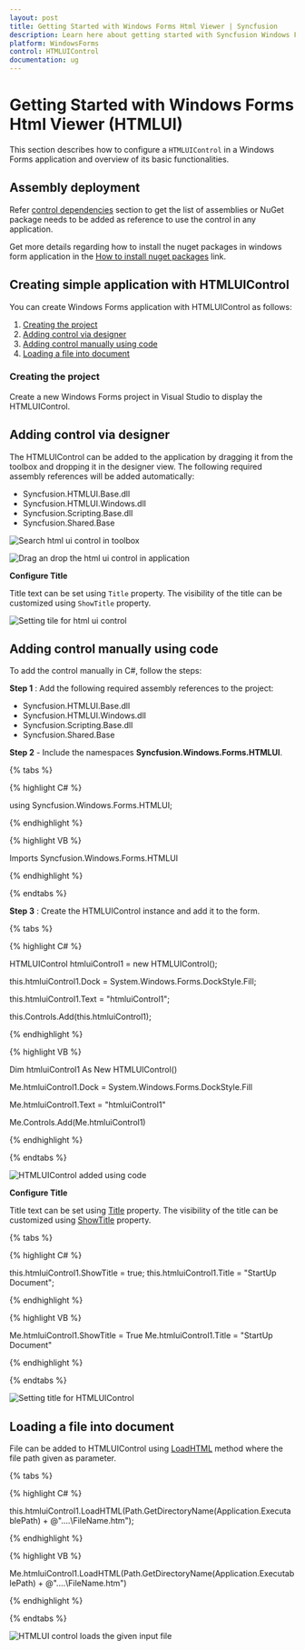 ```yaml
---
layout: post
title: Getting Started with Windows Forms Html Viewer | Syncfusion
description: Learn here about getting started with Syncfusion Windows Forms Html Viewer (HTMLUI) control, its elements, and more.
platform: WindowsForms
control: HTMLUIControl
documentation: ug
---
```


# Getting Started with Windows Forms Html Viewer (HTMLUI)

This section describes how to configure a `HTMLUIControl` in a Windows Forms application and overview of its basic functionalities.

## Assembly deployment

Refer [control dependencies](https://help.syncfusion.com/windowsforms/control-dependencies#htmluicontrol) section to get the list of assemblies or NuGet package needs to be added as reference to use the control in any application. 

Get more details regarding how to install the nuget packages in windows form application in the [How to install nuget packages](https://help.syncfusion.com/windowsforms/visual-studio-integration/nuget-packages) link.

## Creating simple application with HTMLUIControl

You can create Windows Forms application with HTMLUIControl as follows:

1. [Creating the project](#creating-the-project)
2. [Adding control via designer](#adding-control-via-designer)
3. [Adding control manually using code](#adding-control-manually-using-code)
4. [Loading a file into document](#Loading-a-file-into-document)

### Creating the project

Create a new Windows Forms project in Visual Studio to display the HTMLUIControl.

## Adding control via designer

The HTMLUIControl can be added to the application by dragging it from the toolbox and dropping it in the designer view. The following required assembly references will be added automatically:

   * Syncfusion.HTMLUI.Base.dll
   * Syncfusion.HTMLUI.Windows.dll
   * Syncfusion.Scripting.Base.dll
   * Syncfusion.Shared.Base

![Search html ui control in toolbox](Getting-Started_images/GettingStarted-img1.png)

![Drag an drop the html ui control in application](Getting-Started_images/GettingStarted-img5.png)

**Configure Title**

Title text can be set using `Title` property. The visibility of the title can be customized using `ShowTitle` property.

![Setting tile for html ui control](Getting-Started_images/GettingStarted-img4.png)

## Adding control manually using code

To add the control manually in C#, follow the steps:

**Step 1** : Add the following required assembly references to the project:

   * Syncfusion.HTMLUI.Base.dll
   * Syncfusion.HTMLUI.Windows.dll
   * Syncfusion.Scripting.Base.dll
   * Syncfusion.Shared.Base

**Step 2** - Include the namespaces **Syncfusion.Windows.Forms.HTMLUI**.

{% tabs %}

{% highlight C# %}

using Syncfusion.Windows.Forms.HTMLUI;

{% endhighlight %}

{% highlight VB %}

Imports Syncfusion.Windows.Forms.HTMLUI

{% endhighlight %}

{% endtabs %}

**Step 3** : Create the HTMLUIControl instance and add it to the form.

{% tabs %}

{% highlight C# %}

HTMLUIControl htmluiControl1 = new HTMLUIControl();

this.htmluiControl1.Dock = System.Windows.Forms.DockStyle.Fill;

this.htmluiControl1.Text = "htmluiControl1";

this.Controls.Add(this.htmluiControl1);

{% endhighlight %}


{% highlight VB %}

Dim htmluiControl1 As New HTMLUIControl()

Me.htmluiControl1.Dock = System.Windows.Forms.DockStyle.Fill

Me.htmluiControl1.Text = "htmluiControl1"

Me.Controls.Add(Me.htmluiControl1)

{% endhighlight %}

{% endtabs %}


![HTMLUIControl added using code](Getting-Started_images/GettingStarted-img2.png)

**Configure Title**

Title text can be set using [Title](https://help.syncfusion.com/cr/windowsforms/Syncfusion.Windows.Forms.HTMLUI.HTMLUIControl.html#Syncfusion_Windows_Forms_HTMLUI_HTMLUIControl_Title) property. The visibility of the title can be customized using [ShowTitle](https://help.syncfusion.com/cr/windowsforms/Syncfusion.Windows.Forms.HTMLUI.HTMLUIControl.html#Syncfusion_Windows_Forms_HTMLUI_HTMLUIControl_ShowTitle) property.

{% tabs %}

{% highlight C# %}

this.htmluiControl1.ShowTitle = true;
this.htmluiControl1.Title = "StartUp Document";

{% endhighlight %}


{% highlight VB %}

Me.htmluiControl1.ShowTitle = True
Me.htmluiControl1.Title = "StartUp Document"

{% endhighlight %}

{% endtabs %}

![Setting title for HTMLUIControl](Getting-Started_images/GettingStarted-img6.png)


## Loading a file into document

File can be added to HTMLUIControl using [LoadHTML](https://help.syncfusion.com/cr/windowsforms/Syncfusion.Windows.Forms.HTMLUI.HTMLUIControl.html#Syncfusion_Windows_Forms_HTMLUI_HTMLUIControl_LoadHTML_System_IO_Stream_) method where the file path given as parameter.

{% tabs %}

{% highlight C# %}

this.htmluiControl1.LoadHTML(Path.GetDirectoryName(Application.ExecutablePath) + @"\..\..\FileName.htm");

{% endhighlight %}


{% highlight VB %}

Me.htmluiControl1.LoadHTML(Path.GetDirectoryName(Application.ExecutablePath) + @"\..\..\FileName.htm")

{% endhighlight %}

{% endtabs %}

![HTMLUI control loads the given input file](Getting-Started_images/GettingStarted-img3.png)
